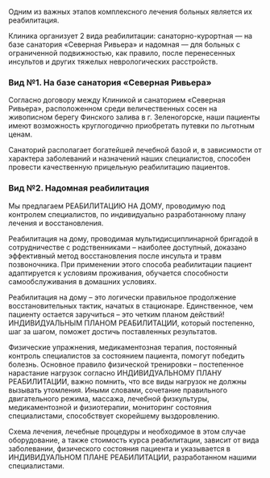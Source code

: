 Одним из важных этапов комплексного лечения больных является их реабилитация.

Клиника организует 2 вида реабилитации: санаторно-курортная — на базе санатория «Северная Ривьера» и надомная — для больных с ограниченной подвижностью, как правило, после перенесенных инсультов и других тяжелых неврологических расстройств.

### Вид №1. На базе санатория «Северная Ривьера»
Согласно договору между Клиникой и санаторием «Северная Ривьера», расположенном среди величественных сосен на живописном берегу Финского залива в г. Зеленогорске, наши пациенты имеют возможность круглогодично приобретать путевки по льготным ценам.

Санаторий располагает богатейшей лечебной базой и, в зависимости от характера заболеваний и назначений наших специалистов, способен провести качественную прицельную реабилитацию пациентов.

### Вид №2. Надомная реабилитация

Мы предлагаем РЕАБИЛИТАЦИЮ НА ДОМУ, проводимую под контролем специалистов, по индивидуально разработанному плану лечения и восстановления.

Реабилитация на дому, проводимая мультидисциплинарной бригадой в сотрудничестве с родственниками – наиболее доступный, доказано эффективный метод восстановления после инсульта и травм позвоночника. При применении этого способа реабилитации пациент адаптируется к условиям проживания, обучается способности самообслуживания в домашних условиях.

Реабилитация на дому – это логически правильное продолжение восстановительных тактик, начатых в стационаре. Единственное, чем пациенту остается заручиться – это четким планом действий! ИНДИВИДУАЛЬНЫМ ПЛАНОМ РЕАБИЛИТАЦИИ, который постепенно, шаг за шагом, поможет достичь поставленных результатов.

Физические упражнения, медикаментозная терапия, постоянный контроль специалистов за состоянием пациента, помогут победить болезнь. Основное правило физической тренировки – постепенное нарастание нагрузок согласно ИНДИВИДУАЛЬНОМУ ПЛАНУ РЕАБИЛИТАЦИИ, важно помнить, что все виды нагрузок не должны вызывать утомления. Иными словами, сочетание правильного двигательного режима, массажа, лечебной физкультуры, медикаментозной и физиотерапии, мониторинг состояния специалистами, способствует скорейшему выздоровлению.

Схема лечения, лечебные процедуры и необходимое в этом случае оборудование, а также стоимость курса реабилитации, зависит от вида заболевании, физического состояния пациента и указывается в ИНДИВИДУАЛЬНОМ ПЛАНЕ РЕАБИЛИТАЦИИ, разработанном нашими специалистами.